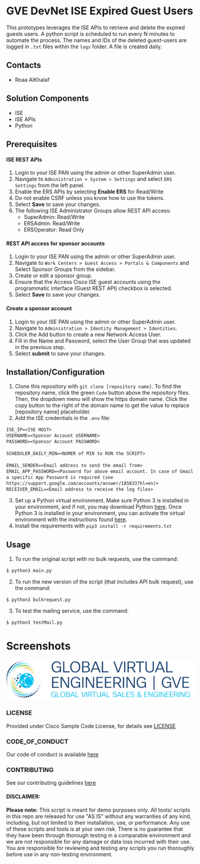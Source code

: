 # GVE DevNet ISE Expired Guest Users
This prototypes leverages the ISE APIs to retrieve and delete the expired guests users. A python script is scheduled to run every N minutes to automate the process. The names and IDs of the deleted guest-users are logged in `.txt` files within the `logs` folder. A file is created daily.
## Contacts
* Roaa AlKhalaf

## Solution Components
* ISE 
* ISE APIs
* Python

## Prerequisites

#### ISE REST APIs
1. Login to your ISE PAN using the admin or other SuperAdmin user.
2. Navigate to `Administration > System > Settings` and select `ERS Settings` from the left panel.
3. Enable the ERS APIs by selecting **Enable ERS** for Read/Write
4. Do not enable CSRF unless you know how to use the tokens.
5. Select **Save** to save your changes.
6. The following ISE Administrator Groups allow REST API access:
    * SuperAdmin: Read/Write
    * ERSAdmin: Read/Write
    * ERSOperator: Read Only


#### REST API access for sponsor accounts
1. Login to your ISE PAN using the admin or other SuperAdmin user.
2. Navigate to `Work Centers > Guest Access > Portals & Components` and Select Sponsor Groups from the sidebar.
3. Create or edit a sponsor group. 
4. Ensure that the Access Cisco ISE guest accounts using the programmatic interface (Guest REST API) checkbox is selected.
5. Select **Save** to save your changes.



 #### Create a sponsor account
1. Login to your ISE PAN using the admin or other SuperAdmin user.
2. Navigate to `Administration > Identity Management > Identities`.
3. Click the Add button to create a new Network Access User.
4. Fill in the Name and Password, select the User Group that was updated in the previous step.
5. Select **submit** to save your changes.


## Installation/Configuration
1. Clone this repository with `git clone [repository name]`. To find the repository name, click the green `Code` button above the repository files. Then, the dropdown menu will show the https domain name. Click the copy button to the right of the domain name to get the value to replace [repository name] placeholder.
2. Add the ISE credentials in the `.env` file:

```
ISE_IP=<ISE HOST>
USERNAME=<Sponsor Account USERNAME>
PASSWORD=<Sponsor Account PASSWORD>

SCHEDULER_DAILY_MIN=<NUMER of MIN to RUN the SCRIPT>

EMAIL_SENDER=<Email address to send the email from>
EMAIL_APP_PASSWORD=<Password for above email account. In case of Gmail a specific App Password is required (see https://support.google.com/accounts/answer/185833?hl=en)>
RECEIVER_EMAIL=<Email address to receive the log files>

```

3. Set up a Python virtual environment. Make sure Python 3 is installed in your environment, and if not, you may download Python [here](https://www.python.org/downloads/). Once Python 3 is installed in your environment, you can activate the virtual environment with the instructions found [here](https://docs.python.org/3/tutorial/venv.html).
4. Install the requirements with `pip3 install -r requirements.txt`

## Usage
1. To run the original script with no bulk requests, use the command:
```
$ python3 main.py
```
2. To run the new version of the script (that includes API bulk request), use the command:
```
$ python3 bulkrequest.py
```
3. To test the mailing service, use the command:
```
$ python3 testMail.py
```
#
# Screenshots

![/IMAGES/0image.png](/IMAGES/0image.png)

### LICENSE

Provided under Cisco Sample Code License, for details see [LICENSE](LICENSE.md)

### CODE_OF_CONDUCT

Our code of conduct is available [here](CODE_OF_CONDUCT.md)

### CONTRIBUTING

See our contributing guidelines [here](CONTRIBUTING.md)

#### DISCLAIMER:
<b>Please note:</b> This script is meant for demo purposes only. All tools/ scripts in this repo are released for use "AS IS" without any warranties of any kind, including, but not limited to their installation, use, or performance. Any use of these scripts and tools is at your own risk. There is no guarantee that they have been through thorough testing in a comparable environment and we are not responsible for any damage or data loss incurred with their use.
You are responsible for reviewing and testing any scripts you run thoroughly before use in any non-testing environment.